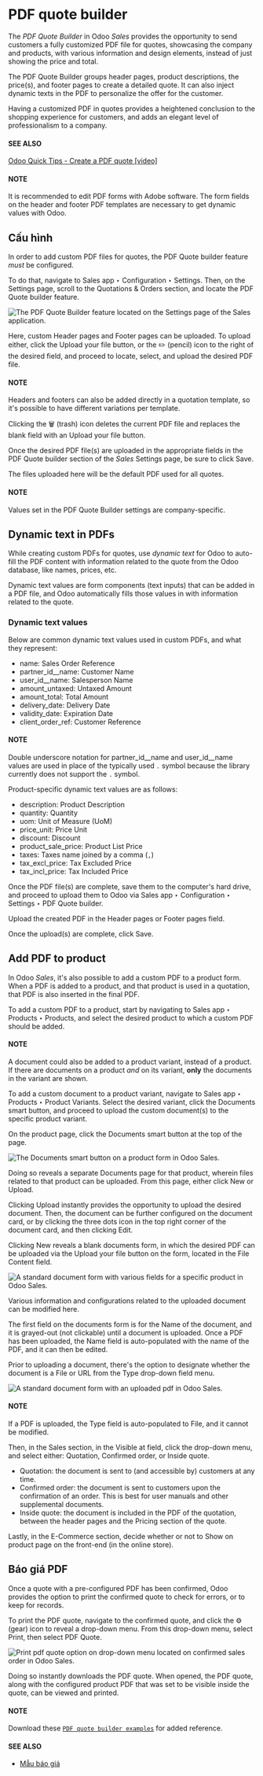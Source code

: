 # PDF quote builder

The *PDF Quote Builder* in Odoo *Sales* provides the opportunity to send customers a fully
customized PDF file for quotes, showcasing the company and products, with various information and
design elements, instead of just showing the price and total.

The PDF Quote Builder groups header pages, product descriptions, the price(s), and footer pages to
create a detailed quote. It can also inject dynamic texts in the PDF to personalize the offer for
the customer.

Having a customized PDF in quotes provides a heightened conclusion to the shopping experience for
customers, and adds an elegant level of professionalism to a company.

#### SEE ALSO
[Odoo Quick Tips - Create a PDF quote [video]](https://www.youtube.com/watch?v=tQNydBZt-VI)

#### NOTE
It is recommended to edit PDF forms with Adobe software. The form fields on the header and footer
PDF templates are necessary to get dynamic values with Odoo.

## Cấu hình

In order to add custom PDF files for quotes, the PDF Quote builder feature *must* be
configured.

To do that, navigate to Sales app ‣ Configuration ‣ Settings. Then, on the
Settings page, scroll to the Quotations & Orders section, and locate the
PDF Quote builder feature.

![The PDF Quote Builder feature located on the Settings page of the Sales application.](pdf_quote_builder/pdf-quote-builder-feature.png)

Here, custom Header pages and Footer pages can be uploaded. To upload
either, click the Upload your file button, or the ✏️ (pencil) icon to the
right of the desired field, and proceed to locate, select, and upload the desired PDF file.

#### NOTE
Headers and footers can also be added directly in a quotation template, so it's possible to have
different variations per template.

Clicking the 🗑️ (trash) icon deletes the current PDF file and replaces the blank field
with an Upload your file button.

Once the desired PDF file(s) are uploaded in the appropriate fields in the PDF Quote
builder section of the *Sales* Settings page, be sure to click Save.

The files uploaded here will be the default PDF used for all quotes.

#### NOTE
Values set in the PDF Quote Builder settings are company-specific.

## Dynamic text in PDFs

While creating custom PDFs for quotes, use *dynamic text* for Odoo to auto-fill the PDF content with
information related to the quote from the Odoo database, like names, prices, etc.

Dynamic text values are form components (text inputs) that can be added in a PDF file, and Odoo
automatically fills those values in with information related to the quote.

### Dynamic text values

Below are common dynamic text values used in custom PDFs, and what they represent:

- name: Sales Order Reference
- partner_id_\_name: Customer Name
- user_id_\_name: Salesperson Name
- amount_untaxed: Untaxed Amount
- amount_total: Total Amount
- delivery_date: Delivery Date
- validity_date: Expiration Date
- client_order_ref: Customer Reference

#### NOTE
Double underscore notation for partner_id_\_name and user_id_\_name values
are used in place of the typically used `.` symbol because the library currently does not support
the `.` symbol.

Product-specific dynamic text values are as follows:

- description: Product Description
- quantity: Quantity
- uom: Unit of Measure (UoM)
- price_unit: Price Unit
- discount: Discount
- product_sale_price: Product List Price
- taxes: Taxes name joined by a comma (`,`)
- tax_excl_price: Tax Excluded Price
- tax_incl_price: Tax Included Price

Once the PDF file(s) are complete, save them to the computer's hard drive, and proceed to upload
them to Odoo via Sales app ‣ Configuration ‣ Settings ‣ PDF Quote builder.

Upload the created PDF in the Header pages or Footer pages field.

Once the upload(s) are complete, click Save.

## Add PDF to product

In Odoo *Sales*, it's also possible to add a custom PDF to a product form. When a PDF is added to a
product, and that product is used in a quotation, that PDF is also inserted in the final PDF.

To add a custom PDF to a product, start by navigating to Sales app ‣ Products ‣
Products, and select the desired product to which a custom PDF should be added.

#### NOTE
A document could also be added to a product variant, instead of a product. If there are documents
on a product *and* on its variant, **only** the documents in the variant are shown.

To add a custom document to a product variant, navigate to Sales app ‣ Products
‣ Product Variants. Select the desired variant, click the Documents smart button,
and proceed to upload the custom document(s) to the specific product variant.

On the product page, click the Documents smart button at the top of the page.

![The Documents smart button on a product form in Odoo Sales.](pdf_quote_builder/documents-smart-button.png)

Doing so reveals a separate Documents page for that product, wherein files related to
that product can be uploaded. From this page, either click New or Upload.

Clicking Upload instantly provides the opportunity to upload the desired document. Then,
the document can be further configured on the document card, or by clicking the three dots icon in
the top right corner of the document card, and then clicking Edit.

Clicking New reveals a blank documents form, in which the desired PDF can be uploaded
via the Upload your file button on the form, located in the File Content
field.

![A standard document form with various fields for a specific product in Odoo Sales.](pdf_quote_builder/blank-document-form.png)

Various information and configurations related to the uploaded document can be modified here.

The first field on the documents form is for the Name of the document, and it is
grayed-out (not clickable) until a document is uploaded. Once a PDF has been uploaded, the
Name field is auto-populated with the name of the PDF, and it can then be edited.

Prior to uploading a document, there's the option to designate whether the document is a
File or URL from the Type drop-down field menu.

![A standard document form with an uploaded pdf in Odoo Sales.](pdf_quote_builder/document-form-uploaded-pdf.png)

#### NOTE
If a PDF is uploaded, the Type field is auto-populated to File, and it
cannot be modified.

Then, in the Sales section, in the Visible at field, click the drop-down
menu, and select either: Quotation, Confirmed order, or Inside
quote.

- Quotation: the document is sent to (and accessible by) customers at any time.
- Confirmed order: the document is sent to customers upon the confirmation of an order.
  This is best for user manuals and other supplemental documents.
- Inside quote: the document is included in the PDF of the quotation, between the header
  pages and the Pricing section of the quote.

Lastly, in the E-Commerce section, decide whether or not to Show on product
page on the front-end (in the online store).

## Báo giá PDF

Once a quote with a pre-configured PDF has been confirmed, Odoo provides the option to print the
confirmed quote to check for errors, or to keep for records.

To print the PDF quote, navigate to the confirmed quote, and click the ⚙️ (gear) icon to
reveal a drop-down menu. From this drop-down menu, select Print, then select
PDF Quote.

![Print pdf quote option on drop-down menu located on confirmed sales order in Odoo Sales.](pdf_quote_builder/drop-down-print-pdf.png)

Doing so instantly downloads the PDF quote. When opened, the PDF quote, along with the configured
product PDF that was set to be visible inside the quote, can be viewed and printed.

#### NOTE
Download these [`PDF quote builder examples`](pdf_quote_builder/pdfquotebuilderexamples.zip) for added reference.

#### SEE ALSO
- [Mẫu báo giá](quote_template.md)
